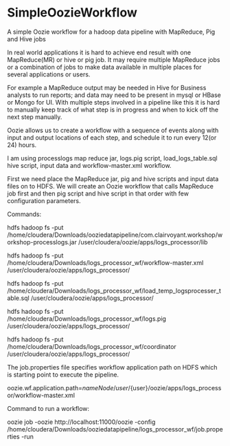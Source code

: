 # SimpleOozieWorkflow
A simple Oozie workflow for a hadoop data pipeline with MapReduce, Pig and Hive jobs

In real world applications it is hard to achieve end result with one MapReduce(MR) or hive or pig job. It may require multiple MapReduce jobs or a combination of jobs to make data available in multiple places for several applications or users.

For example a MapReduce output may be needed in Hive for Business analysts to run reports; and data may need to be present in mysql or HBase or Mongo for UI. With multiple steps involved in a pipeline like this it is hard to manually keep track of what step is in progress and when to kick off the next step manually. 

Oozie allows us to create a workflow with a sequence of events along with input and output locations of each step, and schedule it to run every 12(or 24) hours.

I am using processlogs map reduce jar, logs.pig script, load_logs_table.sql hive script, input data and workflow-master.xml workflow.

First we need place the MapReduce jar, pig and hive scripts and input data files on to HDFS. We will create an Oozie workflow that calls MapReduce job first and then pig script and hive script in that order with few configuration parameters.

Commands:

hdfs hadoop fs -put /home/cloudera/Downloads/ooziedatapipeline/com.clairvoyant.workshop/workshop-processlogs.jar /user/cloudera/oozie/apps/logs_processor/lib

hdfs hadoop fs -put /home/cloudera/Downloads/logs_processor_wf/workflow-master.xml /user/cloudera/oozie/apps/logs_processor/

hdfs hadoop fs -put /home/cloudera/Downloads/logs_processor_wf/load_temp_logsprocesser_table.sql /user/cloudera/oozie/apps/logs_processor/

hdfs hadoop fs -put /home/cloudera/Downloads/logs_processor_wf/logs.pig /user/cloudera/oozie/apps/logs_processor/

hdfs hadoop fs -put /home/cloudera/Downloads/logs_processor_wf/coordinator /user/cloudera/oozie/apps/logs_processor/

The job.properties file specifies workflow application path on HDFS which is starting point to execute the pipeline.

oozie.wf.application.path=${nameNode}/user/${user}/oozie/apps/logs_processor/workflow-master.xml

Command to run a workflow:

oozie job -oozie http://localhost:11000/oozie -config /home/cloudera/Downloads/ooziedatapipeline/logs_processor_wf/job.properties -run 

